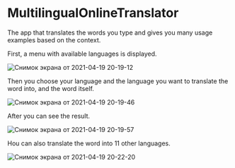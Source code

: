 # MultilingualOnlineTranslator
The app that translates the words you type and gives you many usage examples based on the context.

First, a menu with available languages is displayed.

![Снимок экрана от 2021-04-19 20-19-12](https://user-images.githubusercontent.com/63716150/115261544-23328800-a14d-11eb-88a8-28afa9b0a6ae.png)

Then you choose your language and the language you want to translate the word into, and the word itself.

![Снимок экрана от 2021-04-19 20-19-46](https://user-images.githubusercontent.com/63716150/115261906-786e9980-a14d-11eb-928c-e7a12b076a9c.png)

After you can see the result.

![Снимок экрана от 2021-04-19 20-19-57](https://user-images.githubusercontent.com/63716150/115262000-8fad8700-a14d-11eb-87f6-957b0fdc0344.png)

Нou can also translate the word into 11 other languages.

![Снимок экрана от 2021-04-19 20-22-20](https://user-images.githubusercontent.com/63716150/115262149-b4096380-a14d-11eb-98f5-49c2d0704be7.png)

